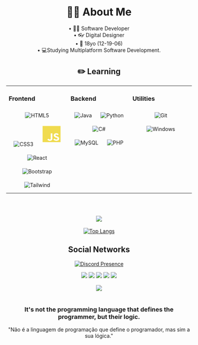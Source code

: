 <div align="center">  
<h1> 👨‍💻 About Me</h1>
<a>• 👨‍💻 Software Developer</a><br> 
<a>• 👓 Digital Designer</a><br>
<a>• 📅 18yo (12-19-06)</a><br>
<a>• 💻Studying Multiplatform Software Development.</a>

  
## ✏️ Learning
<table><tr><td valign="top" width="33%">



### Frontend
<div align="center"> <!-- Linha 1 --> <img style="margin: 10px" src="https://profilinator.rishav.dev/skills-assets/html5-original-wordmark.svg" alt="HTML5" height="50"/> <img style="margin: 10px" src="https://profilinator.rishav.dev/skills-assets/css3-original-wordmark.svg" alt="CSS3" height="50"/> <img style="margin: 10px" src="https://raw.githubusercontent.com/devicons/devicon/master/icons/javascript/javascript-plain.svg" alt="JS" height="45" width="50"/> <br> <!-- Linha 2 --> <img style="margin: 10px" src="https://upload.wikimedia.org/wikipedia/commons/thumb/a/a7/React-icon.svg/2300px-React-icon.svg.png" alt="React" height="45" width="50"/> <img style="margin: 10px" src="https://upload.wikimedia.org/wikipedia/commons/b/b2/Bootstrap_logo.svg" alt="Bootstrap" height="45" width="50"/> <img style="margin: 10px" src="https://www.svgrepo.com/show/374118/tailwind.svg" alt="Tailwind" height="50" width="50"/> </div>

</td><td valign="top" width="33%">



### Backend
<div align="center"> <!-- Linha 1 --> <img style="margin: 10px" src="https://imgs.search.brave.com/GE84yJEy6B6JC8xdz6bD_Ablv-kjbGmbtH6CilnYcgQ/rs:fit:860:0:0:0/g:ce/aHR0cHM6Ly93d3cu/c3ZncmVwby5jb20v/c2hvdy8xODQxNDMv/amF2YS5zdmc" alt="Java" height="50"/> <img style="margin: 10px" src="https://profilinator.rishav.dev/skills-assets/python-original.svg" alt="Python" height="50"/> <img style="margin: 10px" src="https://profilinator.rishav.dev/skills-assets/csharp-original.svg" alt="C#" height="50"/> <br> <!-- Linha 2 --> <img style="margin: 10px" src="https://profilinator.rishav.dev/skills-assets/mysql-original-wordmark.svg" alt="MySQL" height="50"/> <img style="margin: 10px" src="https://profilinator.rishav.dev/skills-assets/php-original.svg" alt="PHP" height="50"/> </div>
</td><td valign="top" width="33%">



### Utilities  
<div align="center">  
<img style="margin: 10px" src="https://img.icons8.com/?size=100&id=20906&format=png&color=000000" alt="Git" height="50" /> 
<img style="margin: 10px" src="https://github.com/user-attachments/assets/11e00904-0464-4afc-893b-e1d43d4f7fd6" alt="Windows" height="45" />

  
 

</div>
</td></tr></table>  
<br/>  
<h2></h2>
  
</div>

<div align="center">  
  
<img height="200em" src="http://github-readme-streak-stats.herokuapp.com?user=juninh0-dev&theme=algolia"/> <br>

[![Top Langs](https://github-readme-stats.vercel.app/api/top-langs/?username=juninh0-dev&layout=compact&theme=algolia)]()
  
</div>
<div align="center">
<h2>Social Networks</h2>

[![Discord Presence](https://lanyard.cnrad.dev/api/746360608617791550)](https://discord.com/users/746360608617791550)


<a href="https://www.youtube.com/channel/UCC-sRPoRjUe1S6Dc3A42wig"><img src="https://img.shields.io/badge/YouTube-FF0000?style=for-the-badge&logo=youtube&logoColor=white"></a>
<a href="https://twitter.com/Altiar38600672"><img src="https://img.shields.io/badge/Twitter-1DA1F2?style=for-the-badge&logo=twitter&logoColor=white"></a>
<a href="https://www.twitch.tv/juninh0bw"><img src="https://img.shields.io/badge/Twitch-9146FF?style=for-the-badge&logo=twitch&logoColor=white"></a>
<a href="https://www.instagram.com/juninh0bw/"><img src="https://img.shields.io/badge/Instagram-E4405F?style=for-the-badge&logo=instagram&logoColor=white"></a>
<a href="https://discord.gg/7sxz2yTp3f"><img src="https://img.shields.io/badge/Discord-7289DA?style=for-the-badge&logo=discord&logoColor=white"></a>

  
  
  

  
<div align="center">
<img src="https://komarev.com/ghpvc/?username=juninh0-dev&&style=flat-square" align="center" />
</div>  

<br />

  <div align="center">
    <h3>It's not the programming language that defines the programmer, but their logic.</h3>
    <p>"Não é a linguagem de programação que define o programador, mas sim a sua lógica."</p>
  </div>


